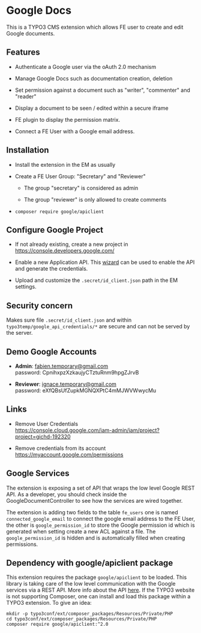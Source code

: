Google Docs
===========

This is a TYPO3 CMS extension which allows FE user to create and edit Google
documents.

Features
--------

-   Authenticate a Google user via the oAuth 2.0 mechanism

-   Manage Google Docs such as documentation creation, deletion

-   Set permission against a document such as "writer", "commenter" and "reader"

-   Display a document to be seen / edited within a secure iframe

-   FE plugin to display the permission matrix.

-   Connect a FE User with a Google email address.

Installation
------------

-   Install the extension in the EM as usually

-   Create a FE User Group: "Secretary" and "Reviewer"

    -   The group "secretary" is considered as admin

    -   The group "reviewer" is only allowed to create comments
    
-   `composer require google/apiclient`

Configure Google Project
------------------------

-   If not already existing, create a new project in
    <https://console.developers.google.com/>

-   Enable a new Application API. This
    [wizard](https://console.developers.google.com/flows/enableapi?apiid=sheets.googleapis.com)
    can be used to enable the API and generate the credentials.

-   Upload and customize the `.secret/id_client.json` path in the EM settings.

Security concern
----------------

Makes sure file `.secret/id_client.json` and within
`typo3temp/google_api_credentials/*` are secure and can not be served by the
server.

Demo Google Accounts
--------------------

-   **Admin**: fabien.temporary@gmail.com  
    password: CpnihxpzXzkaujyCTztuRnm9hpgZJrvB

-   **Reviewer**: ignace.temporary@gmail.com  
    password: eXfQBsUfZupkMGNQXPtC4mMJWVWwycMu

Links
-----

-   Remove User Credentials  
    <https://console.cloud.google.com/iam-admin/iam/project?project=gichd-192320>

-   Remove credentials from its account  
    <https://myaccount.google.com/permissions>

Google Services
---------------

The extension is exposing a set of API that wraps the low level Google REST API.
As a developer, you should check inside the GoogleDocumentController to see how
the services are wired together.

The extension is adding two fields to the table `fe_users` one is named
`connected_google_email` to connect the google email address to the FE User, the
other is `google_permission_id` to store the Google permission id which is
generated when setting create a new ACL against a file. The
`google_permission_id` is hidden and is automatically filled when creating
permissions.

Dependency with google/apiclient package
----------------------------------------

This extension requires the package `google/apiclient` to be loaded. This
library is taking care of the low level communication with the Google services
via a REST API. More info about the API
[here](https://developers.google.com/drive/v3/reference/). If the TYPO3 website
is not supporting Composer, one can install and load this package within a TYPO3
extension. To give an idea:

```
mkdir -p typo3conf/ext/composer_packages/Resources/Private/PHP
cd typo3conf/ext/composer_packages/Resources/Private/PHP
composer require google/apiclient:^2.0
```